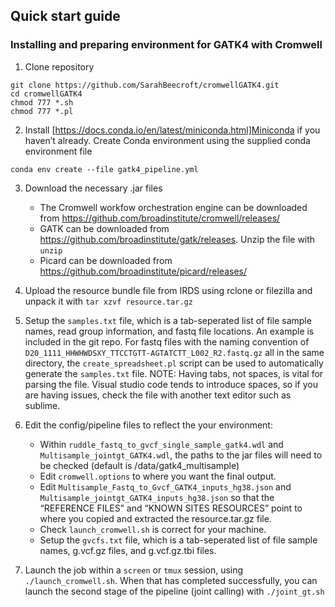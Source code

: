 

## Quick start guide
### Installing and preparing environment for GATK4 with Cromwell

1. Clone repository
```
git clone https://github.com/SarahBeecroft/cromwellGATK4.git
cd cromwellGATK4
chmod 777 *.sh
chmod 777 *.pl
```

2. Install [https://docs.conda.io/en/latest/miniconda.html]Miniconda if you haven’t already. Create Conda environment using the supplied conda environment file

```
conda env create --file gatk4_pipeline.yml
```

3. Download the necessary .jar files
    + The Cromwell workfow orchestration engine can be downloaded from https://github.com/broadinstitute/cromwell/releases/ 
    + GATK can be downloaded from https://github.com/broadinstitute/gatk/releases. Unzip the file with `unzip` 
    + Picard can be downloaded from https://github.com/broadinstitute/picard/releases/


4. Upload the resource bundle file from IRDS using rclone or filezilla and unpack it with `tar xzvf resource.tar.gz`

5. Setup the `samples.txt` file, which is a tab-seperated list of file sample names, read group information, and fastq file locations. An example is included in the git repo. For fastq files with the naming convention of `D20_1111_HHWHWDSXY_TTCCTGTT-AGTATCTT_L002_R2.fastq.gz` all in the same directory, the `create_spreadsheet.pl` script can be used to automatically generate the `samples.txt` file. NOTE: Having tabs, not spaces, is vital for parsing the file. Visual studio code tends to introduce spaces, so if you are having issues, check the file with another text editor such as sublime. 

6. Edit the config/pipeline files to reflect the your environment:
    + Within `ruddle_fastq_to_gvcf_single_sample_gatk4.wdl` and `Multisample_jointgt_GATK4.wdl`, the paths to the jar files will need to be checked (default is /data/gatk4_multisample)
    + Edit `cromwell.options` to where you want the final output.
    + Edit `Multisample_Fastq_to_Gvcf_GATK4_inputs_hg38.json` and `Multisample_jointgt_GATK4_inputs_hg38.json` so that the “REFERENCE FILES” and “KNOWN SITES RESOURCES” point to where you copied and extracted the resource.tar.gz file.
    + Check `launch_cromwell.sh` is correct for your machine.
    + Setup the `gvcfs.txt` file, which is a tab-seperated list of file sample names, g.vcf.gz files, and g.vcf.gz.tbi files. 
  
  7. Launch the job within a `screen` or `tmux` session, using `./launch_cromwell.sh`. When that has completed successfully, you can launch the second stage of the pipeline (joint calling) with `./joint_gt.sh`
